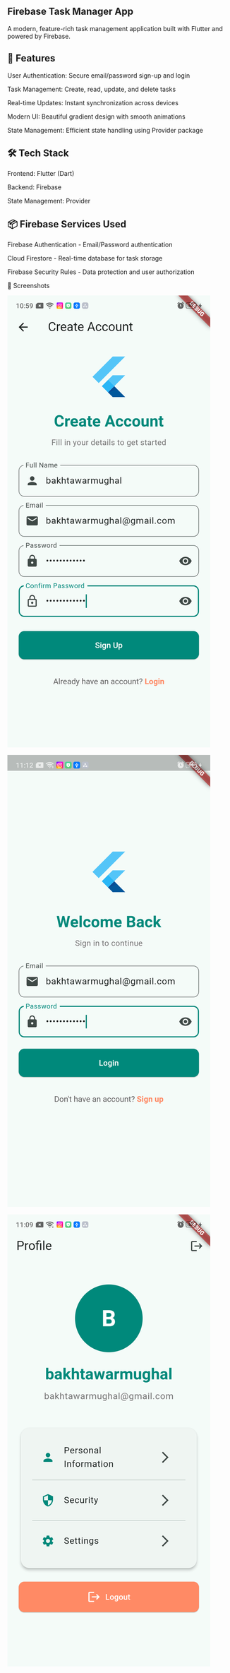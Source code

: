 ## Firebase Task Manager App
A modern, feature-rich task management application built with Flutter and powered by Firebase.

## 🚀 Features
User Authentication: Secure email/password sign-up and login

Task Management: Create, read, update, and delete tasks

Real-time Updates: Instant synchronization across devices

Modern UI: Beautiful gradient design with smooth animations

State Management: Efficient state handling using Provider package

## 🛠️ Tech Stack
Frontend: Flutter (Dart)

Backend: Firebase

State Management: Provider

## 📦 Firebase Services Used
Firebase Authentication - Email/Password authentication

Cloud Firestore - Real-time database for task storage

Firebase Security Rules - Data protection and user authorization


📱 Screenshots

![alt text](img_1.png)

![alt text](img_2.png)

![alt text](img_3.png)